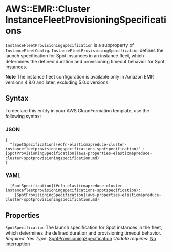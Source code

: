 # AWS::EMR::Cluster InstanceFleetProvisioningSpecifications<a name="aws-properties-elasticmapreduce-cluster-instancefleetprovisioningspecifications"></a>

`InstanceFleetProvisioningSpecification` is a subproperty of `InstanceFleetConfig`\. `InstanceFleetProvisioningSpecification` defines the launch specification for Spot instances in an instance fleet, which determines the defined duration and provisioning timeout behavior for Spot instances\.

**Note**
The instance fleet configuration is available only in Amazon EMR versions 4\.8\.0 and later, excluding 5\.0\.x versions\.

## Syntax<a name="aws-properties-elasticmapreduce-cluster-instancefleetprovisioningspecifications-syntax"></a>

To declare this entity in your AWS CloudFormation template, use the following syntax:

### JSON<a name="aws-properties-elasticmapreduce-cluster-instancefleetprovisioningspecifications-syntax.json"></a>

```
{
  "[SpotSpecification](#cfn-elasticmapreduce-cluster-instancefleetprovisioningspecifications-spotspecification)" : [SpotProvisioningSpecification](aws-properties-elasticmapreduce-cluster-spotprovisioningspecification.md)
}
```

### YAML<a name="aws-properties-elasticmapreduce-cluster-instancefleetprovisioningspecifications-syntax.yaml"></a>

```
  [SpotSpecification](#cfn-elasticmapreduce-cluster-instancefleetprovisioningspecifications-spotspecification):
    [SpotProvisioningSpecification](aws-properties-elasticmapreduce-cluster-spotprovisioningspecification.md)
```

## Properties<a name="aws-properties-elasticmapreduce-cluster-instancefleetprovisioningspecifications-properties"></a>

`SpotSpecification`  <a name="cfn-elasticmapreduce-cluster-instancefleetprovisioningspecifications-spotspecification"></a>
The launch specification for Spot instances in the fleet, which determines the defined duration and provisioning timeout behavior\.
*Required*: Yes
*Type*: [SpotProvisioningSpecification](aws-properties-elasticmapreduce-cluster-spotprovisioningspecification.md)
*Update requires*: [No interruption](https://docs.aws.amazon.com/AWSCloudFormation/latest/UserGuide/using-cfn-updating-stacks-update-behaviors.html#update-no-interrupt)

